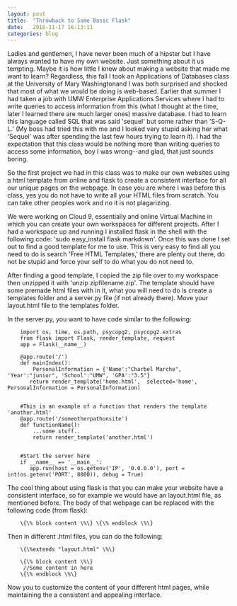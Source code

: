 ```yaml
---
layout: post
title:  "Throwback to Some Basic Flask"
date:   2016-11-17 16:13:11
categories: blog
---
```


Ladies and gentlemen, I have never been much of a hipster but I have always wanted to have my own website. Just something about it us tempting. Maybe it is how little I knew about making a website that made me want to learn? Regardless, this fall I took an Applications of Databases class at the University of Mary Washingtonand I was both surprised and shocked that most of what we would be doing is web-based. Earlier that summer I had taken a job with UMW Enterprise Applications Services where I had to write queries to access information from this (what I thought at the time, later I learned there are much larger ones) massive database. I had to learn this language called SQL that was said 'sequel' but some rather than 'S-Q-L.' (My boss had tried this with me and I looked very stupid asking her what 'Sequel' was after spending the last few hours trying to learn it). I had the expectation that this class would be nothing more than writing queries to access some information, boy I was wrong--and glad, that just sounds boring. 

So the first project we had in this class was to make our own websites using a html template from online and flask to create a consistent interface for all our unique pages on the webpage. In case you are where I was before this class, yes you do not have to write all your HTML files from scratch. You can take other peoples work and no it is not plagarizing. 

We were working on Cloud 9, essentially and online Virtual Machine in which you can create your own workspaces for different projects. After I had a workspace up and running I installed flask in the shell with the following code:  'sudo easy_install flask markdown'. Once this was done I set out to find a good template for me to use. This is very easy to find all you need to do is search 'Free HTML Templates,' there are plenty out there, do not be stupid and force your self to do what you do not need to.

After finding a good template, I copied the zip file over to my workspace then unzipped it with 'unzip zipfilename.zip'. The template should have some premade html files with in it, what you will need to do is create a templates folder and a server.py file (if not already there). Move your layout.html file to the templates folder.

In the server.py, you want to have code similar to the following:
```
    import os, time, os.path, psycopg2, psycopg2.extras
    from flask import Flask, render_template, request
    app = Flask(__name__)
    
    @app.route('/')
    def mainIndex(): 
        PersonalInformation = {'Name':"Charbel Marche", 'Year':"junior", 'School':"UMW", 'GPA':"3.5"}
       return render_template('home.html',  selected='home', PersonalInformation = PersonalInformation)
                                         

    #This is an example of a function that renders the template 'another.html'
    @app.route('/someotherpathonsite')
    def functionName():
        ...some stuff..
        return render_template('another.html')
        
        
    #Start the server here
    if __name__ == '__main__':
       app.run(host = os.getenv('IP', '0.0.0.0'), port = int(os.getenv('PORT', 8080)), debug = True)
```    
The cool thing about using flask is that you can make your website have a consistent interface, so for example we would have an layout.html file, as mentioned before. The body of that webpage can be replaced with the following code (from flask):
```
    \{\% block content \%\} \{\% endblock \%\}
```
    
Then in different .html files, you can do the following:
```
    \{\%extends "layout.html" \%\}
    
    \{\% block content \%\}
     //Some content in here
    \{\% endblock \%\}
```

Now you to customize the content of your different html pages, while maintaining the a consistent and appealing interface.